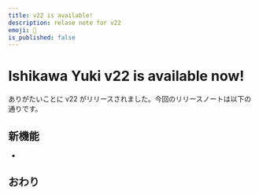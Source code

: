 ```yaml
---
title: v22 is available!
description: relase note for v22
emoji: 🎂
is_published: false
---
```


# Ishikawa Yuki v22 is available now!

ありがたいことに v22 がリリースされました。今回のリリースノートは以下の通りです。

## 新機能

-

## おわり
